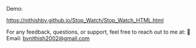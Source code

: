 Demo:

https://nithishbv.github.io/Stop_Watch/Stop_Watch_HTML.html

For any feedback, questions, or support,
feel free to reach out to me at:  📧 Email: bvnithish2002@gmail.com
